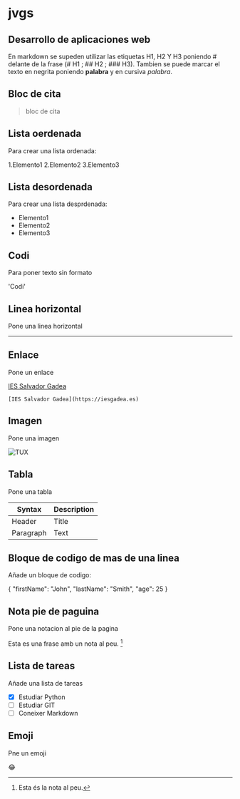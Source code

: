 # jvgs
## Desarrollo de aplicaciones web

En markdown se supeden utilizar las etiquetas H1, H2 Y H3 poniendo # 
delante de la frase (# H1 ; ## H2 ; ### H3). Tambien se puede marcar el texto 
en negrita poniendo **palabra** y en cursiva *palabra*.

## Bloc de cita

> bloc de cita

## Lista oerdenada

Para crear una lista ordenada:

1.Elemento1
2.Elemento2
3.Elemento3

## Lista desordenada 

Para crear una lista desprdenada:

- Elemento1
- Elemento2
- Elemento3

## Codi

Para poner texto sin formato

'Codi'


## Linea horizontal 

Pone una linea horizontal

---

## Enlace

Pone un enlace

[IES Salvador Gadea](https://iesgadea.es)

`[IES Salvador Gadea](https://iesgadea.es)`

## Imagen

Pone una imagen

![TUX](https://www.markdownguide.org/assets/images/tux.png)

## Tabla

Pone una tabla

| Syntax | Description |
| ----------- | ----------- |
| Header | Title |
| Paragraph | Text |

## Bloque de codigo de mas de una linea

Añade un bloque de codigo:

{ "firstName": "John", "lastName": "Smith", "age": 25 }

## Nota pie de paguina

Pone una notacion al pie de la pagina

Esta es una frase amb un nota al peu. [^1]

[^1]: Esta és la nota al peu.

## Lista de tareas 

Añade una lista de tareas

- [x] Estudiar Python
- [ ] Estudiar GIT
- [ ] Coneixer Markdown

## Emoji

Pne un emoji

:joy:
